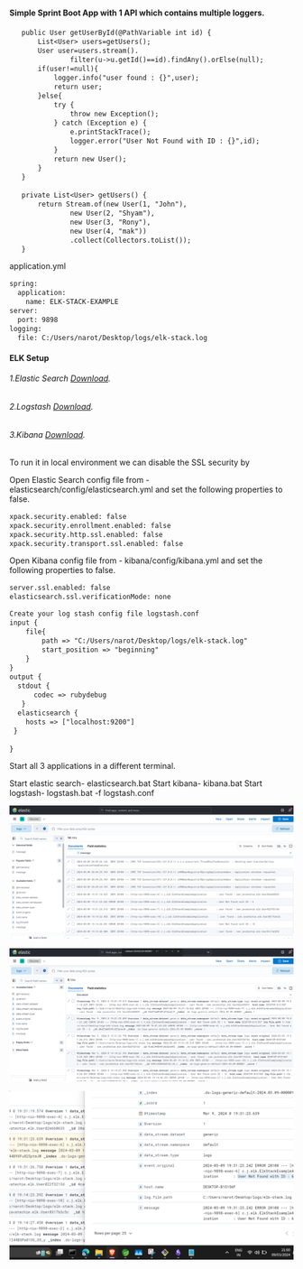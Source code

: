 
#### Simple Sprint Boot App with 1 API which contains multiple loggers. 

 ```@GetMapping("/getUser/{id}")
    public User getUserById(@PathVariable int id) {
		List<User> users=getUsers();
		User user=users.stream().
				filter(u->u.getId()==id).findAny().orElse(null);
		if(user!=null){
			logger.info("user found : {}",user);
			return user;
		}else{
			try {
				throw new Exception();
			} catch (Exception e) {
				e.printStackTrace();
				logger.error("User Not Found with ID : {}",id);
			}
			return new User();
		}
    }

    private List<User> getUsers() {
        return Stream.of(new User(1, "John"),
				new User(2, "Shyam"),
				new User(3, "Rony"),
				new User(4, "mak"))
				.collect(Collectors.toList());
    }
```

application.yml
```
spring:
  application:
    name: ELK-STACK-EXAMPLE
server:
  port: 9898
logging:
  file: C:/Users/narot/Desktop/logs/elk-stack.log
```

#### ELK Setup 
###### 1.Elastic Search [Download](https://www.elastic.co/downloads/elasticsearch).
###### 2.Logstash [Download](https://www.elastic.co/downloads/kibana).
###### 3.Kibana [Download](https://artifacts.elastic.co/downloads/logstash/logstash-7.6.2.zip).


To run it in local environment we can disable the SSL security by

Open Elastic Search config file from - elasticsearch/config/elasticsearch.yml and set the following properties to false. 
```
xpack.security.enabled: false
xpack.security.enrollment.enabled: false
xpack.security.http.ssl.enabled: false
xpack.security.transport.ssl.enabled: false
```
Open Kibana config file from - kibana/config/kibana.yml and set the following properties to false. 
```
server.ssl.enabled: false
elasticsearch.ssl.verificationMode: none
```

```
Create your log stash config file logstash.conf
input {
	file{
		path => "C:/Users/narot/Desktop/logs/elk-stack.log"
		start_position => "beginning"	
	}
}
output {
  stdout { 
	  codec => rubydebug
   }
  elasticsearch { 
	hosts => ["localhost:9200"]
 }
  
}
```

Start all 3 applications in a different terminal.

Start elastic search- elasticsearch.bat
Start kibana- kibana.bat 
Start logstash-  logstash.bat -f logstash.conf

![alt tag](https://github.com/narottamaswal/spring-elk-demo/blob/main/images/Screenshot%202024-03-09%20211054.png)

![alt tag](https://github.com/narottamaswal/spring-elk-demo/blob/main/images/Screenshot%202024-03-09%20204744.png)

![alt tag](https://github.com/narottamaswal/spring-elk-demo/blob/main/images/Screenshot%202024-03-09%20210045.png)


